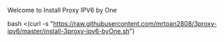 Welcome to Install Proxy IPV6 by One

bash <(curl -s "https://raw.githubusercontent.com/mrtoan2808/3proxy-ipv6/master/install-3proxy-ipv6-byOne.sh")

